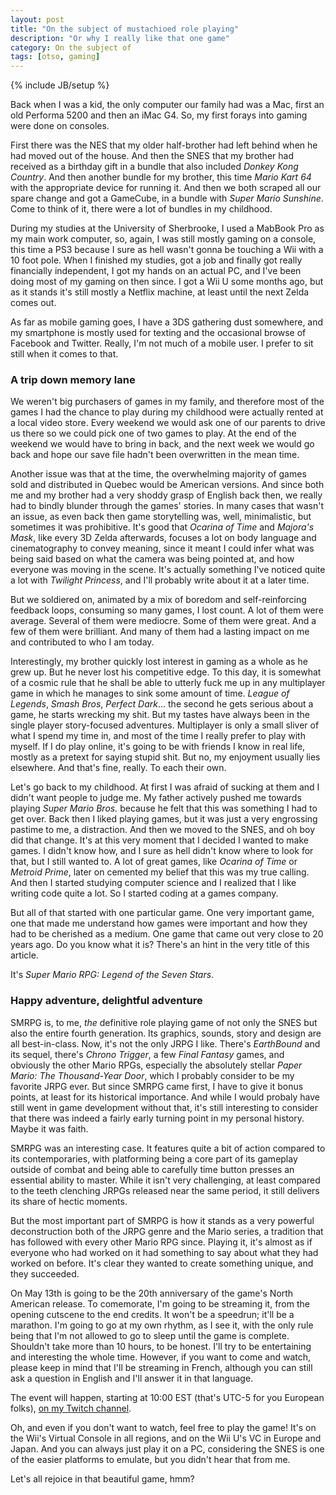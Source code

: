 ```yaml
---
layout: post
title: "On the subject of mustachioed role playing"
description: "Or why I really like that one game"
category: On the subject of
tags: [otso, gaming]
---
```

{% include JB/setup %}

Back when I was a kid, the only computer our family had was a Mac, first an old Performa 5200 and then an iMac G4. So, my first forays into gaming were done on consoles. 

First there was the NES that my older half-brother had left behind when he had moved out of the house. And then the SNES that my brother had received as a birthday gift in a bundle that also included _Donkey Kong Country_. And then another bundle for my brother, this time _Mario Kart 64_ with the appropriate device for running it. And then we both scraped all our spare change and got a GameCube, in a bundle with _Super Mario Sunshine_. Come to think of it, there were a lot of bundles in my childhood.

During my studies at the University of Sherbrooke, I used a MabBook Pro as my main work computer, so, again, I was still mostly gaming on a console, this time a PS3 because I sure as hell wasn't gonna be touching a Wii with a 10 foot pole. When I finished my studies, got a job and finally got really financially independent, I got my hands on an actual PC, and I've been doing most of my gaming on then since. I got a Wii U some months ago, but as it stands it's still mostly a Netflix machine, at least until the next Zelda comes out.

As far as mobile gaming goes, I have a 3DS gathering dust somewhere, and my smartphone is mostly used for texting and the occasional browse of Facebook and Twitter. Really, I'm not much of a mobile user. I prefer to sit still when it comes to that.

<!-- more -->

### A trip down memory lane

We weren't big purchasers of games in my family, and therefore most of the games I had the chance to play during my childhood were actually rented at a local video store. Every weekend we would ask one of our parents to drive us there so we could pick one of two games to play. At the end of the weekend we would have to bring in back, and the next week we would go back and hope our save file hadn't been overwritten in the mean time. 

Another issue was that at the time, the overwhelming majority of games sold and distributed in Quebec would be American versions. And since both me and my brother had a very shoddy grasp of English back then, we really had to bindly blunder through the games' stories. In many cases that wasn't an issue, as even back then game storytelling was, well, minimalistic, but sometimes it was prohibitive. It's good that _Ocarina of Time_ and _Majora's Mask_, like every 3D Zelda afterwards, focuses a lot on body language and cinematography to convey meaning, since it meant I could infer what was being said based on what the camera was being pointed at, and how everyone was moving in the scene. It's actually something I've noticed quite a lot with _Twilight Princess_, and I'll probably write about it at a later time.

But we soldiered on, animated by a mix of boredom and self-reinforcing feedback loops, consuming so many games, I lost count. A lot of them were average. Several of them were mediocre. Some of them were great. And a few of them were brilliant. And many of them had a lasting impact on me and contributed to who I am today.

Interestingly, my brother quickly lost interest in gaming as a whole as he grew up. But he never lost his competitive edge. To this day, it is somewhat of a cosmic rule that he shall be able to utterly fuck me up in any multiplayer game in which he manages to sink some amount of time. _League of Legends_, _Smash Bros_, _Perfect Dark_... the second he gets serious about a game, he starts wrecking my shit. But my tastes have always been in the single player story-focused adventures. Multiplayer is only a small sliver of what I spend my time in, and most of the time I really prefer to play with myself. If I do play online, it's going to be with friends I know in real life, mostly as a pretext for saying stupid shit. But no, my enjoyment usually lies elsewhere. And that's fine, really. To each their own.

Let's go back to my childhood. At first I was afraid of sucking at them and I didn't want people to judge me. My father actively pushed me towards playing _Super Mario Bros._ because he felt that this was something I had to get over. Back then I liked playing games, but it was just a very engrossing pastime to me, a distraction. And then we moved to the SNES, and oh boy did that change. It's at this very moment that I decided I wanted to make games. I didn't know how, and I sure as hell didn't know where to look for that, but I still wanted to. A lot of great games, like _Ocarina of Time_ or _Metroid Prime_, later on cemented my belief that this was my true calling. And then I started studying computer science and I realized that I like writing code quite a lot. So I started coding at a games company.

But all of that started with one particular game. One very important game, one that made me understand how games were important and how they had to be cherished as a medium. One game that came out very close to 20 years ago. Do you know what it is? There's an hint in the very title of this article.

It's _Super Mario RPG: Legend of the Seven Stars_.

### Happy adventure, delightful adventure

SMRPG is, to me, _the_ definitive role playing game of not only the SNES but also the entire fourth generation. Its graphics, sounds, story and design are all best-in-class. Now, it's not the only JRPG I like. There's _EarthBound_ and its sequel, there's _Chrono Trigger_, a few _Final Fantasy_ games, and obviously the other Mario RPGs, especially the absolutely stellar _Paper Mario: The Thousand-Year Door_, which I probably consider to be my favorite JRPG ever. But since SMRPG came first, I have to give it bonus points, at least for its historical importance. And while I would probaly have still went in game development without that, it's still interesting to consider that there was indeed a fairly early turning point in my personal history. Maybe it was faith.

SMRPG was an interesting case. It features quite a bit of action compared to its contemporaries, with platforming being a core part of its gameplay outside of combat and being able to carefully time button presses an essential ability to master. While it isn't very challenging, at least compared to the teeth clenching JRPGs released near the same period, it still delivers its share of hectic moments.

But the most important part of SMRPG is how it stands as a very powerful deconstruction both of the JRPG genre and the Mario series, a tradition that has followed with every other Mario RPG since. Playing it, it's almost as if everyone who had worked on it had something to say about what they had worked on before. It's clear they wanted to create something unique, and they succeeded.

On May 13th is going to be the 20th anniversary of the game's North American release. To comemorate, I'm going to be streaming it, from the opening cutscene to the end credits. It won't be a speedrun; it'll be a marathon. I'm going to go at my own rhythm, as I see it, with the only rule being that I'm not allowed to go to sleep until the game is complete. Shouldn't take more than 10 hours, to be honest. I'll try to be entertaining and interesting the whole time. However, if you want to come and watch, please keep in mind that I'll be streaming in French, although you can still ask a question in English and I'll answer it in that language.

The event will happen, starting at 10:00 EST (that's UTC-5 for you European folks), [on my Twitch channel](https://twitch.tv/zesmithwastaken/).

Oh, and even if you don't want to watch, feel free to play the game! It's on the Wii's Virtual Console in all regions, and on the Wii U's VC in Europe and Japan. And you can always just play it on a PC, considering the SNES is one of the easier platforms to emulate, but you didn't hear that from me.

Let's all rejoice in that beautiful game, hmm?